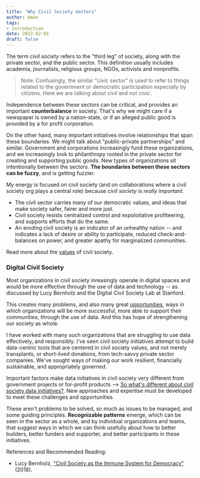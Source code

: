 ```yaml
---
title: "Why Civil Society matters"
author: Aman
tags: 
- introduction
date: 2022-02-01
draft: false
---
```


The term *civil society* refers to the "third leg" of society, along with the private sector, and the public sector. This definition usually includes academia, journalists, religious groups, NGOs, activists and nonprofits. 

> Note: Confusingly, the similar "civic sector" is used to refer to things related to the government or democratic participation especially by citizens. Here we are talking about *civil* and not *civic*. 

Independence between these sectors can be critical, and provides an important **counterbalance** in society. That's why we might care if a newspaper is owned by a nation-state, or if an alleged public good is provided by a for profit corporation.

On the other hand, many important initiatives involve relationships that span these boundaries. We might talk about "public-private partnerships" and similar. Government and corporations increasingly fund these  organizations, and we increasingly look to philanthropy rooted in the private sector for creating and supporting public goods. New types of organizations sit intentionally between the sectors. **The boundaries between these sectors can be fuzzy**, and is getting fuzzier.

My energy is focused on civil society (and on collaborations where a civil society org plays a central role) because *civil society is really important*.
* The civil sector carries many of our democratic values, and ideas that make society safer, fairer and more just. 
* Civil society resists centralized control and expoloitative profiteering, and supports efforts that do the same. 
* An eroding civil society is an indicator of an unhealthy nation -- and indicates a lack of desire or ability to participate, reduced check-and-balances on power, and greater apathy for marginalized communities. 

Read more about the [values](values.md) of civil society.

### Digital Civil Society
Most organizations in civil society inreasingly operate in digital spaces and would be more effective through the use of data and technology -- as discussed by Lucy Bernholz and the Digital Civil Society Lab at Stanford. 

This creates many problems, and also many great [opportunities](opportunities.md), ways in which organizations will be more successful, more able to support their communities, through the  use of data. And this has hope of strengthening our society as whole.

I have worked with many such organizations that are struggling to use data effectively, and responsibly. I've seen civil society initiatives attempt to build data-centric tools that are centered in civil society values, and not merely transplants, or short-lived donations, from tech-savvy private sector companies. We've sought ways of making our work resilient, financially sustainable, and appropriately governed. 

Important factors make data initiatives in civil society very different from government projects or for-profit products --> [So what's different about civil society data initiatives?](whats-different-about-civil-society-data-initiatives). New approaches and expertise must be developed to meet these challenges and opportunities.

These aren't problems to be solved, so much as issues to be managed, and some guiding principles. **Recognizable patterns** emerge, which can be seen in the sector as a whole, and by individual organizations and teams, that suggest ways in which we can think usefully about how to better builders, better funders and supporter, and better participants in these initiatives.

References and Recommended Reading: 
* Lucy Bernholz, ["Civil Society as the Immune System for Democracy"](https://philanthropy.blogspot.com/2018/01/civil-society-as-immune-system-for.html) (2018). 
